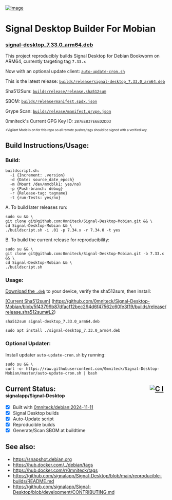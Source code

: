 [![image](https://github.com/user-attachments/assets/202613c2-97b8-4b54-b72c-6f8e110f0ff4)](https://signal.org)

# Signal Desktop Builder For Mobian
### [signal-desktop_7.33.0_arm64.deb](https://github.com/0mniteck/Signal-Desktop-Mobian/blob/7.33.x/builds/release/signal-desktop_7.33.0_arm64.deb)

This project reproducibly builds Signal Desktop for Debian Bookworm on ARM64, currently targeting tag `7.33.x`

Now with an optional update client: [`auto-update-cron.sh`](https://github.com/0mniteck/Signal-Desktop-Mobian/blob/7.33.x/auto-update-cron.sh)

This is the latest release: [`builds/release/signal-desktop_7.33.0_arm64.deb`](https://github.com/0mniteck/Signal-Desktop-Mobian/blob/7.33.x/builds/release/signal-desktop_7.33.0_arm64.deb)

Sha512Sum: [`builds/release/release.sha512sum`](https://github.com/0mniteck/Signal-Desktop-Mobian/blob/7.33.x/builds/release/release.sha512sum)

SBOM: [`builds/release/manifest.spdx.json`](https://github.com/0mniteck/Signal-Desktop-Mobian/blob/7.33.x/builds/release/manifest.spdx.json)

Grype Scan: [`builds/release/manifest.grype.json`](https://github.com/0mniteck/Signal-Desktop-Mobian/blob/7.33.x/builds/release/manifest.grype.json)

0mniteck's Current GPG Key ID: `287EE837E6ED2DD3`

<sup><sup>*Vigilant Mode is on for this repo so all remote pushes/tags should be signed with a verified key.</sup></sup>

## Build Instructions/Usage:

### Build:

```
buildscript.sh:
  -i {Increment: .version}
  -d {Date: source_date_epoch}
  -m {Mount /dev/mmcblk1: yes/no}
  -p {Push-branch: debug}
  -r {Release-tag: tagname}
  -t {run-Tests: yes/no}
```
A. To build later releases run:

```
sudo su && \
git clone git@github.com:0mniteck/Signal-Desktop-Mobian.git && \
cd Signal-Desktop-Mobian && \
./buildscript.sh -i .01 -p 7.34.x -r 7.34.0 -t yes
```

B. To build the current release for reproducibility:

```
sudo su && \
git clone git@github.com:0mniteck/Signal-Desktop-Mobian.git -b 7.33.x && \
cd Signal-Desktop-Mobian && \
./buildscript.sh
```

### Usage:

[Download the `.deb`](https://github.com/0mniteck/Signal-Desktop-Mobian/raw/7.33.x/builds/release/signal-desktop_7.33.0_arm64.deb) to your device, verify the sha512sum, then install:

[[Current Sha512sum]](https://github.com/0mniteck/Signal-Desktop-Mobian/blob/7.33.x/builds/release/release.sha512sum#L2)
(https://github.com/0mniteck/Signal-Desktop-Mobian/blob/5f43799b87dfacf12bec294d6f47562c60fe3f19/builds/release/release.sha512sum#L2)

```sha512sum signal-desktop_7.33.0_arm64.deb```

```sudo apt install ./signal-desktop_7.33.0_arm64.deb```

### Optional Updater:

Install updater `auto-update-cron.sh` by running:

```
sudo su && \
curl -o- https://raw.githubusercontent.com/0mniteck/Signal-Desktop-Mobian/master/auto-update-cron.sh | bash
```

## Current Status:‎‎‏‏‎‎ ‎ ‎ ‎ ‎ ‎ ‎ ‎ ‎ ‎ ‎ ‎ ‎ ‎ ‎ ‎ ‎ ‎ ‎ ‎ ‎ ‎ ‎ ‎ ‎ ‎ ‎ ‎ ‎ ‎ ‎ ‎ ‎ ‎ ‎ ‎ ‎ ‎ ‎ ‎ ‎ ‎ ‎ ‎ ‎ ‎ ‎ ‎ ‎ ‎ ‎ ‎ ‎ ‎ ‎ ‎ ‎ ‎ ‎ ‎[![C I](https://github.com/signalapp/Signal-Desktop/actions/workflows/ci.yml/badge.svg)](https://github.com/signalapp/Signal-Desktop/actions/workflows/ci.yml)<sub><sup> signalapp/Signal-Desktop</sup></sub>

* [x] Built with [0mniteck/debian:2024-11-11](https://hub.docker.com/r/0mniteck/tags)
* [x] Signal Desktop builds
* [x] Auto-Update script
* [x] Reproducible builds
* [x] Generate/Scan SBOM at buildtime

## See also:

* https://snapshot.debian.org
* https://hub.docker.com/_/debian/tags
* https://hub.docker.com/r/0mniteck/tags
* https://github.com/signalapp/Signal-Desktop/blob/main/reproducible-builds/README.md
* https://github.com/signalapp/Signal-Desktop/blob/development/CONTRIBUTING.md

